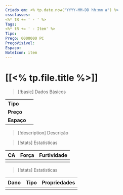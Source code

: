 ```yaml
---
Criado em: <% tp.date.now("YYYY-MM-DD hh:mm a") %>
cssclasses:
<%* tR += ' - ' %>
Tags:
<%* tR += ' - Item' %>
Tipo: 
Preço: 0000000 PC
PreçoVisivel: 
Espaço: 
NoteIcon: item
---
```

# [[<% tp.file.title %>]]

> [!basic] Dados Básicos
> 
|            |     |
| ---------- |:---:|
| **Tipo**   |     |
| **Preço**  |     |
| **Espaço** |     |
>
 
> [!description] Descrição
> 
>

> [!stats] Estatísticas
>
| CA  | Força | Furtividade |
| --- | ----- | ----------- |
|     |       |             |

> [!stats] Estatísticas
>
| Dano  | Tipo | Propriedades |
| --- | ----- | ----------- |
|     |       |             |